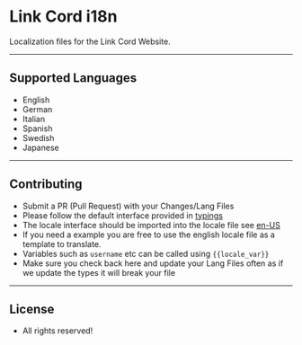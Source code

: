 # Link Cord i18n
Localization files for the Link Cord Website.

---

## Supported Languages
- English
- German
- Italian
- Spanish
- Swedish
- Japanese

---

## Contributing 
- Submit a PR (Pull Request) with your Changes/Lang Files
- Please follow the default interface provided in [typings](./typings/locale.ts)
- The locale interface should be imported into the locale file see [en-US](./locales/English/locale.tsx)
- If you need a example you are free to use the english locale file as a template to translate.
- Variables such as `username` etc can be called using `{{locale_var}}`
- Make sure you check back here and update your Lang Files often as if we update the types it will break your file

---

## License
- All rights reserved! 
